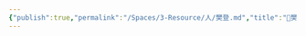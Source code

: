 ```yaml
---
{"publish":true,"permalink":"/Spaces/3-Resource/人/樊登.md","title":"🧑樊登","created":"2022-08-05","modified":"2023-03-14","published":"2025-07-09T18:23:29.318+08:00","cssclasses":""}
---
```



